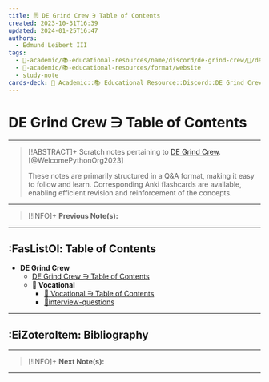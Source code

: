 ```yaml
---
title: 🗒️ DE Grind Crew ∋ Table of Contents
created: 2023-10-31T16:39
updated: 2024-01-25T16:47
authors:
  - Edmund Leibert III
tags:
  - 🔴-academic/📚-educational-resources/name/discord/de-grind-crew/🔖/de-grind-crew-∋-table-of-contents
  - 🔴-academic/📚-educational-resources/format/website
  - study-note
cards-deck: 🔴 Academic::📚 Educational Resource::Discord::DE Grind Crew::DE Grind Crew ∋ Table of Contents
---
```


# DE Grind Crew ∋ Table of Contents

---

> [!ABSTRACT]+ 
> Scratch notes pertaining to [DE Grind Crew](https://discord.gg/kqAxUDp8v4). [@WelcomePythonOrg2023]
> 
> These notes are primarily structured in a Q&A format, making it easy to follow and learn. Corresponding Anki flashcards are available, enabling efficient revision and reinforcement of the concepts.

---

> [!INFO]+ 
> **Previous Note(s):**
> 

---

## :FasListOl: Table of Contents

- **DE Grind Crew**
	- [DE Grind Crew ∋ Table of Contents](the-vault/src/🔴%20Academic/📚%20Educational%20Resources/Discord/DE%20Grind%20Crew/DE%20Grind%20Crew%20∋%20Table%20of%20Contents.md)
	- **💼 Vocational**
		- [💼 Vocational ∋ Table of Contents](the-vault/src/🔴%20Academic/📚%20Educational%20Resources/Discord/DE%20Grind%20Crew/💼%20Vocational/💼%20Vocational%20∋%20Table%20of%20Contents.md)
		- [📒interview-questions](the-vault/src/🔴%20Academic/📚%20Educational%20Resources/Discord/DE%20Grind%20Crew/💼%20Vocational/📒interview-questions.md)

---

## :EiZoteroItem: Bibliography

---

> [!INFO]+
> **Next Note(s):**

---
